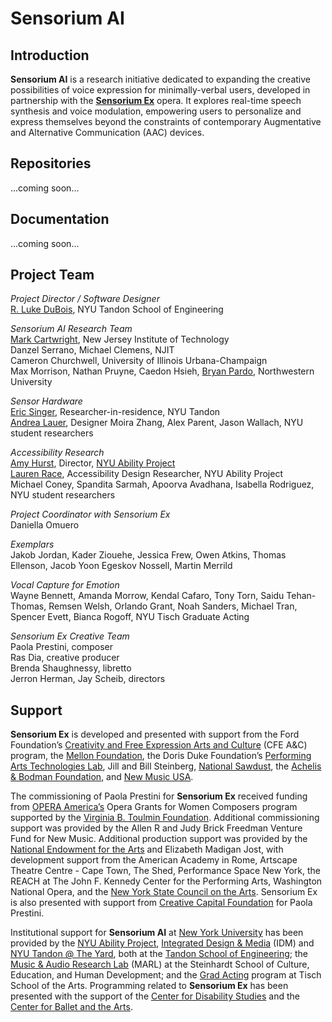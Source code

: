 # Sensorium AI

## Introduction

**Sensorium AI** is a research initiative dedicated to expanding the creative possibilities of voice expression for minimally-verbal users, developed in partnership with the [**Sensorium Ex**](https://www.paolaprestini.com/compositions/sensorium-ex) opera. It explores real-time speech synthesis and voice modulation, empowering users to personalize and express themselves beyond the constraints of contemporary Augmentative and Alternative Communication (AAC) devices.

## Repositories

...coming soon...

## Documentation

...coming soon...

## Project Team

*Project Director / Software Designer*  
[R. Luke DuBois](https://engineering.nyu.edu/faculty/r-luke-dubois?page=2), NYU Tandon School of Engineering  

*Sensorium AI Research Team*  
[Mark Cartwright](https://people.njit.edu/profile/mc232), New Jersey Institute of Technology  
Danzel Serrano, Michael Clemens, NJIT  
Cameron Churchwell, University of Illinois Urbana-Champaign  
Max Morrison, Nathan Pruyne, Caedon Hsieh, [Bryan Pardo](https://bryan-pardo.github.io/), Northwestern University  

*Sensor Hardware*  
[Eric Singer](https://en.wikipedia.org/wiki/Eric_Singer_(artist)), Researcher-in-residence, NYU Tandon  
[Andrea Lauer](https://andrealauer.com/), Designer
Moira Zhang, Alex Parent, Jason Wallach, NYU student researchers  

*Accessibility Research*  
[Amy Hurst](https://amyhurst.com/), Director, [NYU Ability Project](https://wp.nyu.edu/ability/)  
[Lauren Race](https://laurenrace.com/), Accessibility Design Researcher, NYU Ability Project  
Michael Coney, Spandita Sarmah, Apoorva Avadhana, Isabella Rodriguez, NYU student researchers  

*Project Coordinator with Sensorium Ex*  
Daniella Omuero

*Exemplars*  
Jakob Jordan, Kader Ziouehe, Jessica Frew, Owen Atkins, Thomas Ellenson, Jacob Yoon Egeskov Nossell, Martin Merrild  

*Vocal Capture for Emotion*  
Wayne Bennett, Amanda Morrow, Kendal Cafaro, Tony Torn, Saidu Tehan-Thomas, Remsen Welsh, Orlando Grant, Noah Sanders, Michael Tran, Spencer Evett, Bianca Rogoff, NYU Tisch Graduate Acting  

*Sensorium Ex Creative Team*  
Paola Prestini, composer  
Ras Dia, creative producer  
Brenda Shaughnessy, libretto  
Jerron Herman, Jay Scheib, directors  

## Support

**Sensorium Ex** is developed and presented with support from the Ford Foundation’s [Creativity and Free Expression Arts and Culture](https://www.fordfoundation.org/work/challenging-inequality/creativity-and-free-expression/) (CFE A&C)  program, the [Mellon Foundation](https://www.mellon.org/), the Doris Duke Foundation’s [Performing Arts Technologies Lab](https://www.dorisduke.org/funding-areas/performing-arts/technologies-lab/), Jill and Bill Steinberg, [National Sawdust](https://www.nationalsawdust.org/), the [Achelis & Bodman Foundation](https://achelisbodman.org/), and [New Music USA](https://newmusicusa.org/). 

The commissioning of Paola Prestini for **Sensorium Ex** received funding from [OPERA America’s](https://www.operaamerica.org/) Opera Grants for Women Composers program supported by the [Virginia B. Toulmin Foundation](https://www.toulminfoundation.org/). Additional commissioning support was provided by the Allen R and Judy Brick Freedman Venture Fund for New Music. Additional production support was provided by the [National Endowment for the Arts](https://www.arts.gov/) and Elizabeth Madigan Jost, with development support from the American Academy in Rome, Artscape Theatre Centre - Cape Town, The Shed, Performance Space New York, the REACH at The John F. Kennedy Center for the Performing Arts, Washington National Opera, and the [New York State Council on the Arts](https://arts.ny.gov/). Sensorium Ex is also presented with support from [Creative Capital Foundation](https://creative-capital.org/) for Paola Prestini.

Institutional support for **Sensorium AI** at [New York University](https://www.nyu.edu/) has been provided by the [NYU Ability Project](https://ability.nyu.edu/), [Integrated Design & Media](http://idm.engineering.nyu.edu/) (IDM) and [NYU Tandon @ The Yard](https://engineering.nyu.edu/research/nyu-tandon-yard), both at the [Tandon School of Engineering](https://engineering.nyu.edu); the [Music & Audio Research Lab](https://steinhardt.nyu.edu/marl) (MARL) at the Steinhardt School of Culture, Education, and Human Development; and the [Grad Acting](https://tisch.nyu.edu/grad-acting) program at Tisch School of the Arts. Programming related to **Sensorium Ex** has been presented with the support of the [Center for Disability Studies](https://disabilitystudies.nyu.edu/) and the [Center for Ballet and the Arts](https://balletcenter.nyu.edu/).


